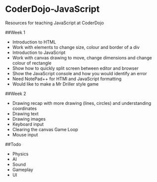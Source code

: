 # CoderDojo-JavaScript
Resources for teaching JavaScript at CoderDojo

##Week 1
  * Introduction to HTML
  * Work with elements to change size, colour and border of a div
  * Introduction to JavaScript
  * Work with canvas drawing to move, change dimensions and change colour of rectangle
  * Show how to quickly split screen between editor and browser
  * Show the JavaScript console and how you would identify an error
  * Need NotePad++ for HTMl and JavaScript formatting
  * Would like to make a Mr Driller style game

##Week 2
  * Drawing recap with more drawing (lines, circles) and understanding coordinates
  * Drawing text
  * Drawing images
  * Keyboard input
  * Clearing the canvas Game Loop
  * Mouse input
  
##Todo
  * Physics
  * AI
  * Sound
  * Gameplay
  * UI
